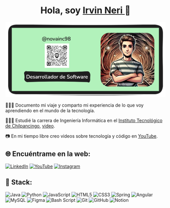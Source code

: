 <h1 align="center">Hola, soy <a href="">Irvin Neri </a> 👋</h1>
</div>
<img alt="banner" src="https://github.com/novainc98/novainc98/blob/42055f097e3aceca91705fc5f2e50719f6cc3e09/Banner5.png">

👨🏻‍💻 Documento mi viaje y comparto mi experiencia de lo que voy aprendiendo en el mundo de la tecnología.<br/>

👨🏻‍🎓 Estudié la carrera de Ingeniería Informática en el [Instituto Tecnológico de Chilpancingo](https://www.facebook.com/TecNMChilpancingo), [video](https://www.instagram.com/reel/DAn9XBYopb5/?utm_source=ig_web_button_share_sheet&igsh=MzRlODBiNWFlZA==).<br/> 

📷 En mi tiempo libre creo videos sobre tecnología y código en [YouTube](https://www.youtube.com/@novainc98).<br/>

## 🌐 Encuéntrame en la web:
[![LinkedIn](https://img.shields.io/badge/LinkedIn-%230077B5.svg?logo=linkedin&logoColor=white)](https://linkedin.com/in/danirod) 
[![YouTube](https://img.shields.io/badge/YouTube-%23FF0000.svg?logo=YouTube&logoColor=white)](https://youtube.com/@makigas) 
[![Instagram](https://img.shields.io/badge/Instagram-%23E4405F.svg?logo=Instagram&logoColor=white)](https://instagram.com/makigas) 

## 🚀 Stack:
![Java](https://img.shields.io/badge/java-%23ED8B00.svg?style=for-the-badge&logo=openjdk&logoColor=white)
![Python](https://img.shields.io/badge/python-3670A0?style=for-the-badge&logo=python&logoColor=ffdd54)
![JavaScript](https://img.shields.io/badge/javascript-%23323330.svg?style=for-the-badge&logo=javascript&logoColor=%23F7DF1E)
![HTML5](https://img.shields.io/badge/html5-%23E34F26.svg?style=for-the-badge&logo=html5&logoColor=white)
![CSS3](https://img.shields.io/badge/css3-%231572B6.svg?style=for-the-badge&logo=css3&logoColor=white)
![Spring](https://img.shields.io/badge/spring-%236DB33F.svg?style=for-the-badge&logo=spring&logoColor=white)
![Angular](https://img.shields.io/badge/angular-%23DD0031.svg?style=for-the-badge&logo=angular&logoColor=white) 
![MySQL](https://img.shields.io/badge/mysql-4479A1.svg?style=for-the-badge&logo=mysql&logoColor=white) ![Figma](https://img.shields.io/badge/figma-%23F24E1E.svg?style=for-the-badge&logo=figma&logoColor=white) 
![Bash Script](https://img.shields.io/badge/bash_script-%23121011.svg?style=for-the-badge&logo=gnu-bash&logoColor=white)
![Git](https://img.shields.io/badge/git-%23F05033.svg?style=for-the-badge&logo=git&logoColor=white) 
![GitHub](https://img.shields.io/badge/github-%23121011.svg?style=for-the-badge&logo=github&logoColor=white) 
![Notion](https://img.shields.io/badge/Notion-%23000000.svg?style=for-the-badge&logo=notion&logoColor=white) 
 



